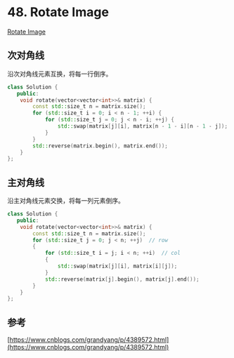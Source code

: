 # 48. Rotate Image

[Rotate Image](https://leetcode.com/problems/rotate-image/)

## 次对角线

沿次对角线元素互换，将每一行倒序。

```c++
class Solution {
   public:
    void rotate(vector<vector<int>>& matrix) {
        const std::size_t n = matrix.size();
        for (std::size_t i = 0; i < n - 1; ++i) {
            for (std::size_t j = 0; j < n - i; ++j) {
                std::swap(matrix[j][i], matrix[n - 1 - i][n - 1 - j]);
            }
        }
        std::reverse(matrix.begin(), matrix.end());
    }
};
```

## 主对角线

沿主对角线元素交换，将每一列元素倒序。

```c++
class Solution {
   public:
    void rotate(vector<vector<int>>& matrix) {
        const std::size_t n = matrix.size();
        for (std::size_t j = 0; j < n; ++j)  // row
        {
            for (std::size_t i = j; i < n; ++i)  // col
            {
                std::swap(matrix[j][i], matrix[i][j]);
            }
            std::reverse(matrix[j].begin(), matrix[j].end());
        }
    }
};
```

## 参考

[https://www.cnblogs.com/grandyang/p/4389572.html](https://www.cnblogs.com/grandyang/p/4389572.html)